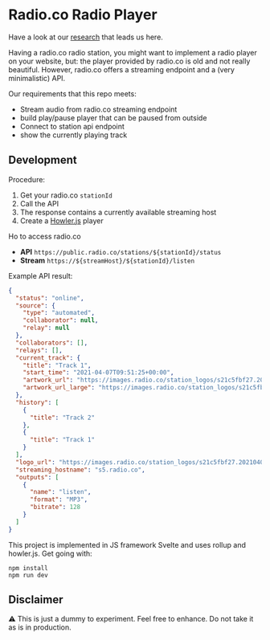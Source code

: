 # Radio.co Radio Player

Have a look at our [research](RESEARCH.md) that leads us here.

Having a radio.co radio station, you might want to implement a radio player on your website, but: the player provided by radio.co is old and not really beautiful. However, radio.co offers a streaming endpoint and a (very minimalistic) API.

Our requirements that this repo meets:
- Stream audio from radio.co streaming endpoint
- build play/pause player that can be paused from outside
- Connect to station api endpoint
- show the currently playing track

## Development

Procedure:
1. Get your radio.co `stationId`
2. Call the API
3. The response contains a currently available streaming host
4. Create a [Howler.js](https://github.com/goldfire/howler.js) player

Ho to access radio.co
- **API** `https://public.radio.co/stations/${stationId}/status`
- **Stream** `https://${streamHost}/${stationId}/listen`

Example API result:
```json
{
  "status": "online",
  "source": {
    "type": "automated",
    "collaborator": null,
    "relay": null
  },
  "collaborators": [],
  "relays": [],
  "current_track": {
    "title": "Track 1",
    "start_time": "2021-04-07T09:51:25+00:00",
    "artwork_url": "https://images.radio.co/station_logos/s21c5fbf27.20210403125950.png",
    "artwork_url_large": "https://images.radio.co/station_logos/s21c5fbf27.20210403125950.png"
  },
  "history": [
    {
      "title": "Track 2"
    },
    {
      "title": "Track 1"
    }
  ],
  "logo_url": "https://images.radio.co/station_logos/s21c5fbf27.20210403125950.png",
  "streaming_hostname": "s5.radio.co",
  "outputs": [
    {
      "name": "listen",
      "format": "MP3",
      "bitrate": 128
    }
  ]
}
```

This project is implemented in JS framework Svelte and uses rollup and howler.js. Get going with:
```
npm install
npm run dev
```

## Disclaimer

⚠️ This is just a dummy to experiment. Feel free to enhance. Do not take it as is in production.
